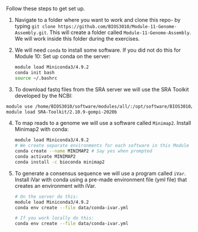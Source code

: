 Follow these steps to get set up. 

1. Navigate to a folder where you want to work and clone this repo- by typing `git clone https://github.com/BIOS3010/Module-11-Genome-Assembly.git`. This will create a folder called `Module-11-Genome-Assembly`. We will work inside this folder during the exercises.  

2. We will need `conda` to install some software. If you did not do this for Module 10: Set up conda on the server:  
   ```bash
   module load Miniconda3/4.9.2
   conda init bash
   source ~/.bashrc
   ```

3. To download fastq files from the SRA server we will use the SRA Toolkit developed by the NCBI: 
```bash
module use /home/BIOS3010/software/modules/all/:/opt/software/BIOS3010/modules/all/
module load SRA-Toolkit/2.10.9-gompi-2020b
```

4. To map reads to a genome we will use a software called `Minimap2`. Install Minimap2 with conda:  
   ```bash
   module load Miniconda3/4.9.2
   # We create separate environments for each software in this Module
   conda create --name MINIMAP2 # Say yes when prompted
   conda activate MINIMAP2
   conda install -c bioconda minimap2
   ```

6. To generate a consensus sequence we will use a program called `iVar`. Install iVar with conda using a pre-made environment file (yml file) that creates an environment with iVar. 

   ```bash
   # On the server do this:
   module load Miniconda3/4.9.2 
   conda env create --file data/conda-ivar.yml

   # If you work locally do this:
   conda env create --file data/conda-ivar.yml  
   ```

